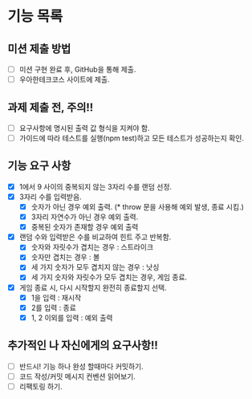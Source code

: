 # 기능 목록

## 미션 제출 방법
- [ ] 미션 구현 완료 후, GitHub을 통해 제출.
- [ ] 우아한테크코스 사이트에 제출.

## 과제 제출 전, 주의!!
- [ ] 요구사항에 명시된 출력 값 형식을 지켜야 함.
- [ ] 가이드에 따라 테스트를 실행(npm test)하고 모든 테스트가 성공하는지 확인.

## 기능 요구 사항
- [x] 1에서 9 사이의 중복되지 않는 3자리 수를 랜덤 선정.
- [x] 3자리 수를 입력받음.
    - [x] 숫자가 아닌 경우 예외 출력. (* throw 문을 사용해 예외 발생, 종료 시킴.)
    - [x] 3자리 자연수가 아닌 경우 예외 출력.
    - [x] 중복된 숫자가 존재할 경우 예외 출력
- [x] 랜덤 수와 입력받은 수를 비교하여 힌트 주고 반복함.
    - [x] 숫자와 자릿수가 겹치는 경우 : 스트라이크
    - [x] 숫자만 겹치는 경우 : 볼
    - [x] 세 가지 숫자가 모두 겹치지 않는 경우 : 낫싱
    - [x] 세 가지 숫자와 자릿수가 모두 겹치는 경우, 게임 종료.
- [x] 게임 종료 시, 다시 시작할지 완전히 종료할지 선택.
    - [x] 1을 입력 : 재시작
    - [x] 2를 입력 : 종료
    - [x] 1, 2 이외를 입력 : 예외 출력

## 추가적인 나 자신에게의 요구사항!!
- [ ] 반드시! 기능 하나 완성 할때마다 커밋하기.
- [ ] 코드 작성/커밋 메시지 컨벤션 읽어보기.
- [ ] 리팩토링 하기.
